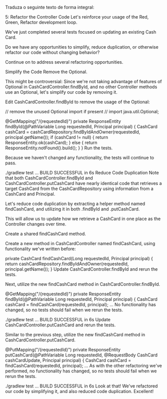 Traduza o seguinte texto de forma integral:

5: Refactor the Controller Code
Let's reinforce your usage of the Red, Green, Refactor development loop.

We've just completed several tests focused on updating an existing Cash Card.

Do we have any opportunities to simplify, reduce duplication, or otherwise refactor our code without changing behavior?

Continue on to address several refactoring opportunities.

Simplify the Code
Remove the Optional.

This might be controversial: Since we're not taking advantage of features of Optional in CashCardController.findById, and no other Controller methods use an Optional, let's simplify our code by removing it.

Edit CashCardController.findById to remove the usage of the Optional:

// remove the unused Optional import if present
// import java.util.Optional;

@GetMapping("/{requestedId}")
private ResponseEntity<CashCard> findById(@PathVariable Long requestedId, Principal principal) {
    CashCard cashCard = cashCardRepository.findByIdAndOwner(requestedId, principal.getName());
    if (cashCard != null) {
        return ResponseEntity.ok(cashCard);
    } else {
        return ResponseEntity.notFound().build();
    }
}
Run the tests.

Because we haven't changed any functionality, the tests will continue to pass.

./gradlew test
...
BUILD SUCCESSFUL in 6s
Reduce Code Duplication
Note that both CashCardController.findById and CashCardController.putCashCard have nearly identical code that retrieves a target CashCard from the CashCardRepository using information from a CashCard and Principal.

Let's reduce code duplication by extracting a helper method named findCashCard, and utilizing it in both .findById and .putCashCard.

This will allow us to update how we retrieve a CashCard in one place as the Controller changes over time.

Create a shared findCashCard method.

Create a new method in CashCardController named findCashCard, using functionality we've written before:

private CashCard findCashCard(Long requestedId, Principal principal) {
    return cashCardRepository.findByIdAndOwner(requestedId, principal.getName());
}
Update CashCardController.findById and rerun the tests.

Next, utilize the new findCashCard method in CashCardController.findById.

@GetMapping("/{requestedId}")
private ResponseEntity<CashCard> findById(@PathVariable Long requestedId, Principal principal) {
    CashCard cashCard = findCashCard(requestedId, principal);
    ...
No functionality has changed, so no tests should fail when we rerun the tests.

./gradlew test
...
BUILD SUCCESSFUL in 6s
Update CashCardController.putCashCard and rerun the tests.

Similar to the previous step, utilize the new findCashCard method in CashCardController.putCashCard.

@PutMapping("/{requestedId}")
private ResponseEntity<Void> putCashCard(@PathVariable Long requestedId, @RequestBody CashCard cashCardUpdate, Principal principal) {
    CashCard cashCard = findCashCard(requestedId, principal);
    ...
As with the other refactoring we've performed, no functionality has changed, so no tests should fail when we rerun the tests.

./gradlew test
...
BUILD SUCCESSFUL in 6s
Look at that! We've refactored our code by simplifying it, and also reduced code duplication. Excellent!